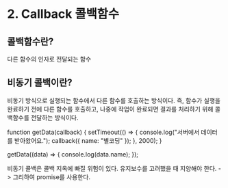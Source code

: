 # 2. Callback 콜백함수

## 콜백함수란?

다른 함수의 인자로 전달되는 함수

## 비동기 콜백이란?

비동기 방식으로 실행되는 함수에서 다른 함수를 호출하는 방식이다. 즉, 함수가 실행을 완료하기 전에 다른 함수를 호출하고, 나중에 작업이 완료되면 결과를 처리하기 위해 콜백함수를 전달하는 방식이다.

function getData(callback) {
setTimeout(() => {
console.log("서버에서 데이터를 받아왔어요.");
callback({ name: "별코딩" });
}, 2000);
}

getData((data) => {
console.log(data.name);
});

비동기 콜백은 콜백 지옥에 빠질 위험이 있다. 유지보수를 고려했을 때 지양해야 한다.
-> 그리하여 promise를 사용한다.
